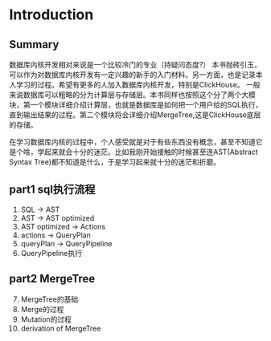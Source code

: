 # Introduction

## Summary

数据库内核开发相对来说是一个比较冷门的专业（持疑问态度?）
本书抛砖引玉，可以作为对数据库内核开发有一定兴趣的新手的入门材料。另一方面，也是记录本人学习的过程。希望有更多的人加入数据库内核开发，特别是ClickHouse。
一般来说数据库可以粗略的分为计算层与存储层。本书同样也按照这个分了两个大模块，第一个模块详细介绍计算层，也就是数据库是如何把一个用户给的SQL执行，直到输出结果的过程。第二个模块将会详细介绍MergeTree,这是ClickHouse底层的存储。

在学习数据库内核的过程中，个人感受就是对于有些东西没有概念，甚至不知道它是个啥，学起来就会十分的迷茫。比如我刚开始接触的时候甚至连AST(Abstract Syntax Tree)都不知道是什么，于是学习起来就十分的迷茫和折磨。

## part1 sql执行流程

1. SQL -> AST
2. AST -> AST optimized
3. AST optimized -> Actions
4. actions -> QueryPlan
5. queryPlan -> QueryPipeline
6. QueryPipeline执行


## part2 MergeTree

7. MergeTree的基础
8. Merge的过程
9. Mutation的过程
10. derivation of MergeTree
